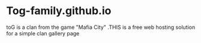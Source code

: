 # Tog-family.github.io
toG is a clan from the game "Mafia City" .THIS is a free web hosting solution for a simple clan gallery page 
